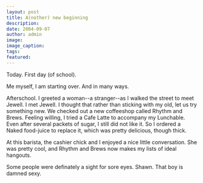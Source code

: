 ```yaml
---
layout: post
title: A(nother) new beginning
description:
date: 2004-09-07
author: admin
image:
image_caption:
tags:
featured:
---
```


Today. First day (of school).

Me myself, I am starting over. And in many ways.

Afterschool. I greeted a woman--a stranger--as I walked the street to meet Jewell. I met Jewell. I thought that rather than sticking with my old, let us try something new. We checked out a new coffeeshop called Rhythm and Brews. Feeling willing, I tried a Cafe Latte to accompany my Lunchable. Even after several packets of sugar, I still did not like it. So I ordered a Naked food-juice to replace it, which was pretty delicious, though thick.

At this barista, the cashier chick and I enjoyed a nice little conversation. She was pretty cool, and Rhythm and Brews now makes my lists of ideal hangouts.

Some people were definately a sight for sore eyes. Shawn. That boy is damned sexy.
